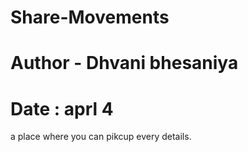 # Share-Movements
# Author - Dhvani bhesaniya
# Date :  aprl 4
  a place where you can  pikcup every details.

